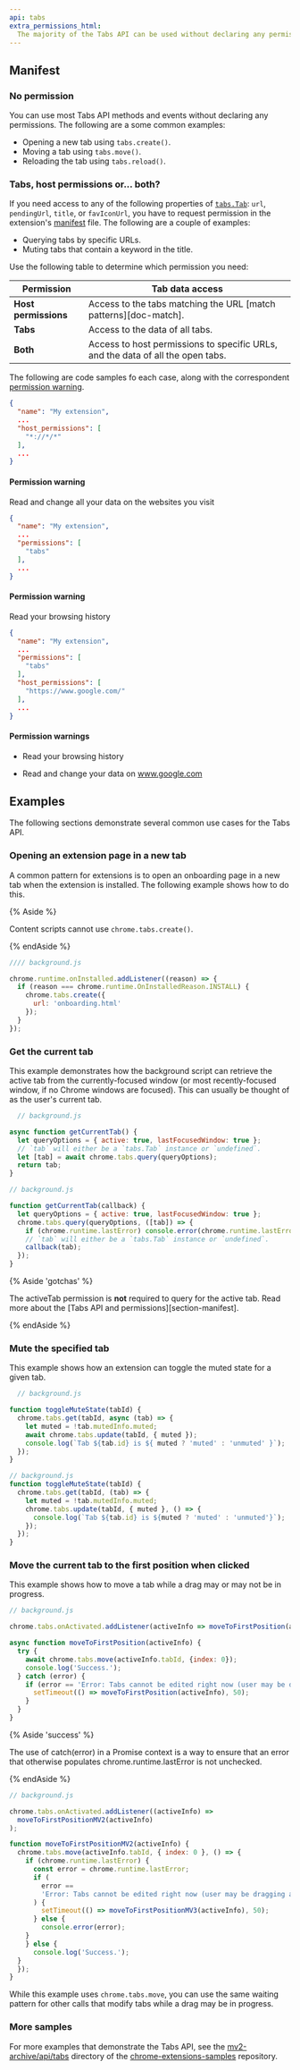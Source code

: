 ```yaml
---
api: tabs
extra_permissions_html:
  The majority of the Tabs API can be used without declaring any permission. However, the <code>"tabs"</code> permission is required in order to populate the <code>url</code>, <code>pendingUrl</code>, <code>title</code>, and <code>favIconUrl</code> properties of <code><a href="#type-Tab">Tab</a></code>.
---
```


## Manifest

### No permission

You can use most Tabs API methods and events without declaring any permissions. The following are a some common examples:

- Opening a new tab using `tabs.create()`.
- Moving a tab using `tabs.move()`.
- Reloading the tab using `tabs.reload()`.

### Tabs, host permissions or... both?

If you need access to any of the following properties of [`tabs.Tab`][tab]: `url`, `pendingUrl`,
`title`, or `favIconUrl`, you have to request permission in the extension's
[manifest][doc-manifest] file. The following are a couple of examples:

- Querying tabs by specific URLs.
- Muting tabs that contain a keyword in the title.

Use the following table to determine which permission you need:

| Permission           | Tab data access                                                                 |
|----------------------|---------------------------------------------------------------------------------|
| **Host permissions** | Access to the tabs matching the URL [match patterns][doc-match].                |
| **Tabs**             | Access to the data of all tabs.                                                 |
| **Both**             | Access to host permissions to specific URLs, and the data of all the open tabs. |

The following are code samples fo each case, along with the correspondent [permission warning][doc-perms].

<web-tabs>
  <web-tab title="Host Permissions (code)">

  ```json
  {
    "name": "My extension",
    ...
    "host_permissions": [
      "*://*/*"
    ],
    ...
  }
  ```

#### Permission warning

Read and change all your data on the websites you visit

  </web-tab>
    <web-tab title="Tabs permission (code)">
   
  ```json
  {
    "name": "My extension",
    ...
    "permissions": [
      "tabs"
    ],
    ...
  }
  ```

#### Permission warning

Read your browsing history

  </web-tab>
  <web-tab title="Both (code)">

```json
{
  "name": "My extension",
  ...
  "permissions": [
    "tabs"
  ],
  "host_permissions": [
    "https://www.google.com/"
  ],
  ...
}
```

#### Permission warnings

- Read your browsing history
- Read and change your data on www.google.com


  </web-tab>
</web-tabs>

## Examples

The following sections demonstrate several common use cases for the Tabs API.

### Opening an extension page in a new tab

A common pattern for extensions is to open an onboarding page in a new tab when the extension is
installed. The following example shows how to do this.

{% Aside %}

Content scripts cannot use `chrome.tabs.create()`.

{% endAside %}

```js
//// background.js

chrome.runtime.onInstalled.addListener((reason) => {
  if (reason === chrome.runtime.OnInstalledReason.INSTALL) {
    chrome.tabs.create({
      url: 'onboarding.html'
    });
  }
});
```

### Get the current tab

This example demonstrates how the background script can retrieve the active tab from the
currently-focused window (or most recently-focused window, if no Chrome windows are focused). This
can usually be thought of as the user's current tab.

<web-tabs>
  <web-tab title="Manifest V3 (promise)">

```js
  // background.js

async function getCurrentTab() {
  let queryOptions = { active: true, lastFocusedWindow: true };
  // `tab` will either be a `tabs.Tab` instance or `undefined`.
  let [tab] = await chrome.tabs.query(queryOptions);
  return tab;
}
```

  </web-tab>
  <web-tab title="Manifest V2 (callback)">

  ```js
  // background.js

  function getCurrentTab(callback) {
    let queryOptions = { active: true, lastFocusedWindow: true };
    chrome.tabs.query(queryOptions, ([tab]) => {
      if (chrome.runtime.lastError) console.error(chrome.runtime.lastError);
      // `tab` will either be a `tabs.Tab` instance or `undefined`.
      callback(tab);
    });
  }
  ```

  </web-tab>
</web-tabs>


{% Aside 'gotchas' %}

The activeTab permission is **not** required to query for the active tab. Read more about the [Tabs API
and permissions][section-manifest].

{% endAside %}


### Mute the specified tab

This example shows how an extension can toggle the muted state for a given tab.

<web-tabs>
  <web-tab  title="Manifest V3 (promise)">
  
```js
  // background.js

function toggleMuteState(tabId) {
  chrome.tabs.get(tabId, async (tab) => {
    let muted = !tab.mutedInfo.muted;
    await chrome.tabs.update(tabId, { muted });
    console.log(`Tab ${tab.id} is ${ muted ? 'muted' : 'unmuted' }`);
  });
}
```

</web-tab>
<web-tab  title="Manifest V2 (callback)">

  ```js
  // background.js
  function toggleMuteState(tabId) {
    chrome.tabs.get(tabId, (tab) => {
      let muted = !tab.mutedInfo.muted;
      chrome.tabs.update(tabId, { muted }, () => {
        console.log(`Tab ${tab.id} is ${muted ? 'muted' : 'unmuted'}`);
      });
    });
  }
  ```

  </web-tab>
</web-tabs>

### Move the current tab to the first position when clicked

This example shows how to move a tab while a drag may or may not be in progress.

<web-tabs>
  <web-tab  title="Manifest V3 (promise)">

```js
// background.js

chrome.tabs.onActivated.addListener(activeInfo => moveToFirstPosition(activeInfo));

async function moveToFirstPosition(activeInfo) {
  try {
    await chrome.tabs.move(activeInfo.tabId, {index: 0});
    console.log('Success.');
  } catch (error) {
    if (error == 'Error: Tabs cannot be edited right now (user may be dragging a tab).') {
      setTimeout(() => moveToFirstPosition(activeInfo), 50);
    }
  }
}
```

{% Aside 'success' %}

The use of catch(error) in a Promise context is
a way to ensure that an error that otherwise populates chrome.runtime.lastError is not unchecked. 

{% endAside %}



```js
// background.js

chrome.tabs.onActivated.addListener((activeInfo) =>
  moveToFirstPositionMV2(activeInfo)
);

function moveToFirstPositionMV2(activeInfo) {
  chrome.tabs.move(activeInfo.tabId, { index: 0 }, () => {
    if (chrome.runtime.lastError) {
      const error = chrome.runtime.lastError;
      if (
        error ==
        'Error: Tabs cannot be edited right now (user may be dragging a tab).'
      ) {
        setTimeout(() => moveToFirstPositionMV3(activeInfo), 50);
      } else {
        console.error(error);
    }
    } else {
      console.log('Success.');
  }
  });
}
```
  </web-tab>
</web-tabs>



While this example uses `chrome.tabs.move`, you can use the same waiting pattern for other calls that modify tabs
while a drag may be in progress.

### More samples

For more examples that demonstrate the Tabs API, see the [mv2-archive/api/tabs][mv2-tabs-samples]
directory of the [chrome-extensions-samples][samples-repo] repository.

[doc-manifest]: /docs/extensions/mv3/manifest/
[doc-perms]: /docs/extensions/mv3/permission_warnings/
[doc-promises]: /docs/extensions/mv3/promises/
[mv2-tabs-samples]: https://github.com/GoogleChrome/chrome-extensions-samples/tree/master/mv2-archive/api/tabs/
[samples-repo]: https://github.com/GoogleChrome/chrome-extensions-samples
[tab]: #type-Tab
